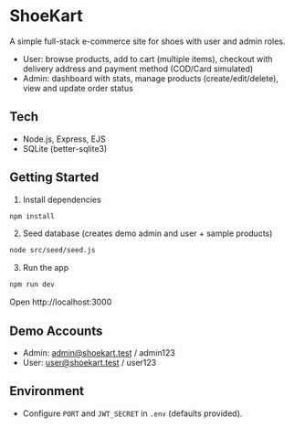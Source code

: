 # ShoeKart

A simple full-stack e-commerce site for shoes with user and admin roles.

- User: browse products, add to cart (multiple items), checkout with delivery address and payment method (COD/Card simulated)
- Admin: dashboard with stats, manage products (create/edit/delete), view and update order status

## Tech
- Node.js, Express, EJS
- SQLite (better-sqlite3)

## Getting Started

1. Install dependencies

```bash
npm install
```

2. Seed database (creates demo admin and user + sample products)

```bash
node src/seed/seed.js
```

3. Run the app

```bash
npm run dev
```

Open http://localhost:3000

## Demo Accounts
- Admin: admin@shoekart.test / admin123
- User: user@shoekart.test / user123

## Environment
- Configure `PORT` and `JWT_SECRET` in `.env` (defaults provided).